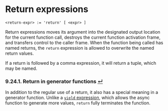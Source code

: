 # Return expressions
```
<return-expr> := 'return' [ <expr> ]
```

Return expressions moves its argument into the designated output location for the current function call, destroys the current function activation frame, and transfers control to the caller frame.
When the function being called has named returns, the `return` expression is allowed to overwrite the named return values.

If a return is followed by a comma expression, it will return a tuple, which may be named.

### 9.24.1. Return in generator functions [↵](#return-expressions)

In addition to the regular use of a return, it also has a special meaning in a generator function.
Unlike a [`yield` expression], which allows the async function to generate more values, `return` fully terminates the function.



[`yield` expression]: ./yield-expressions.md